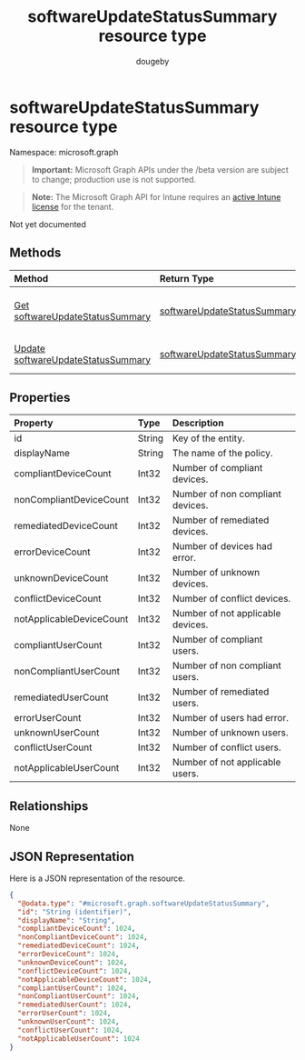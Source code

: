 ﻿---
title: "softwareUpdateStatusSummary resource type"
description: "Not yet documented"
author: "dougeby"
localization_priority: Normal
ms.prod: "intune"
doc_type: resourcePageType
---

# softwareUpdateStatusSummary resource type

Namespace: microsoft.graph

> **Important:** Microsoft Graph APIs under the /beta version are subject to change; production use is not supported.

> **Note:** The Microsoft Graph API for Intune requires an [active Intune license](https://go.microsoft.com/fwlink/?linkid=839381) for the tenant.

Not yet documented

## Methods

| Method                                                                                                 | Return Type                                                                                    | Description                                                                                                                                     |
| :----------------------------------------------------------------------------------------------------- | :--------------------------------------------------------------------------------------------- | :---------------------------------------------------------------------------------------------------------------------------------------------- |
| [Get softwareUpdateStatusSummary](../api/intune-deviceconfig-softwareupdatestatussummary-get.md)       | [softwareUpdateStatusSummary](../resources/intune-deviceconfig-softwareupdatestatussummary.md) | Read properties and relationships of the [softwareUpdateStatusSummary](../resources/intune-deviceconfig-softwareupdatestatussummary.md) object. |
| [Update softwareUpdateStatusSummary](../api/intune-deviceconfig-softwareupdatestatussummary-update.md) | [softwareUpdateStatusSummary](../resources/intune-deviceconfig-softwareupdatestatussummary.md) | Update the properties of a [softwareUpdateStatusSummary](../resources/intune-deviceconfig-softwareupdatestatussummary.md) object.               |

## Properties

| Property                 | Type   | Description                       |
| :----------------------- | :----- | :-------------------------------- |
| id                       | String | Key of the entity.                |
| displayName              | String | The name of the policy.           |
| compliantDeviceCount     | Int32  | Number of compliant devices.      |
| nonCompliantDeviceCount  | Int32  | Number of non compliant devices.  |
| remediatedDeviceCount    | Int32  | Number of remediated devices.     |
| errorDeviceCount         | Int32  | Number of devices had error.      |
| unknownDeviceCount       | Int32  | Number of unknown devices.        |
| conflictDeviceCount      | Int32  | Number of conflict devices.       |
| notApplicableDeviceCount | Int32  | Number of not applicable devices. |
| compliantUserCount       | Int32  | Number of compliant users.        |
| nonCompliantUserCount    | Int32  | Number of non compliant users.    |
| remediatedUserCount      | Int32  | Number of remediated users.       |
| errorUserCount           | Int32  | Number of users had error.        |
| unknownUserCount         | Int32  | Number of unknown users.          |
| conflictUserCount        | Int32  | Number of conflict users.         |
| notApplicableUserCount   | Int32  | Number of not applicable users.   |

## Relationships

None

## JSON Representation

Here is a JSON representation of the resource.

<!-- {
  "blockType": "resource",
  "keyProperty": "id",
  "@odata.type": "microsoft.graph.softwareUpdateStatusSummary"
}
-->

```json
{
  "@odata.type": "#microsoft.graph.softwareUpdateStatusSummary",
  "id": "String (identifier)",
  "displayName": "String",
  "compliantDeviceCount": 1024,
  "nonCompliantDeviceCount": 1024,
  "remediatedDeviceCount": 1024,
  "errorDeviceCount": 1024,
  "unknownDeviceCount": 1024,
  "conflictDeviceCount": 1024,
  "notApplicableDeviceCount": 1024,
  "compliantUserCount": 1024,
  "nonCompliantUserCount": 1024,
  "remediatedUserCount": 1024,
  "errorUserCount": 1024,
  "unknownUserCount": 1024,
  "conflictUserCount": 1024,
  "notApplicableUserCount": 1024
}
```
